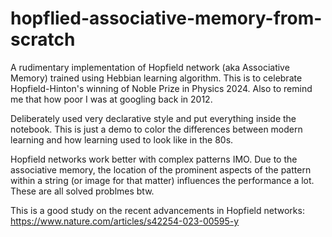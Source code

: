 # hopflied-associative-memory-from-scratch
A rudimentary implementation of Hopfield network (aka Associative Memory) trained using Hebbian learning algorithm. This is to celebrate Hopfield-Hinton's winning of Noble Prize in Physics 2024. Also to remind me that how poor I was at googling back in 2012.

Deliberately used very declarative style and put everything inside the notebook. This is just a demo to color the differences between modern learning and how learning used to look like in the 80s. 

Hopfield networks work better with complex patterns IMO. Due to the associative memory, the location of the prominent aspects of the pattern within a string (or image for that matter) influences the performance a lot. These are all solved problmes btw.

This is a good study on the recent advancements in Hopfield networks: https://www.nature.com/articles/s42254-023-00595-y
